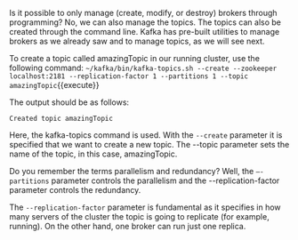 Is it possible to only manage (create, modify, or destroy) brokers through programming? No, we can also manage the topics. The topics can also be created through the command line. Kafka has pre-built utilities to manage brokers as we already saw and to manage topics, as we will see next.

To create a topic called amazingTopic in our running cluster, use the following command:
`~/kafka/bin/kafka-topics.sh --create --zookeeper localhost:2181 --replication-factor 1 --partitions 1 --topic amazingTopic`{{execute}} 

The output should be as follows:

```
Created topic amazingTopic
```

Here, the kafka-topics command is used. With the `--create` parameter it is specified that we want to create a new topic. The --topic parameter sets the name of the topic, in this case, amazingTopic.

Do you remember the terms parallelism and redundancy? Well, the `–-partitions` parameter controls the parallelism and the --replication-factor parameter controls the redundancy.

The `--replication-factor` parameter is fundamental as it specifies in how many servers of the cluster the topic is going to replicate (for example, running). On the other hand, one broker can run just one replica.
